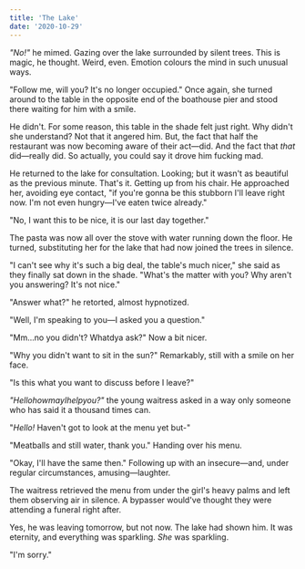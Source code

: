 ```yaml
---
title: 'The Lake'
date: '2020-10-29'
---
```


_"No!"_ he mimed. Gazing over the lake surrounded by silent trees. This is magic, he thought. Weird, even. Emotion colours the mind in such unusual ways.

"Follow me, will you? It's no longer occupied." Once again, she turned around to the table in the opposite end of the boathouse pier and stood there waiting for him with a smile.

He didn't. For some reason, this table in the shade felt just right. Why didn't she understand? Not that it angered him. But, the fact that half the restaurant was now becoming aware of their act—did. And the fact that _that_ did—really did. So actually, you could say it drove him fucking mad.

He returned to the lake for consultation. Looking; but it wasn't as beautiful as the previous minute. That's it. Getting up from his chair. He approached her, avoiding eye contact, "if you're gonna be this stubborn I'll leave right now. I'm not even hungry—I've eaten twice already."

"No, I want this to be nice, it is our last day together."

The pasta was now all over the stove with water running down the floor. He turned, substituting her for the lake that had now joined the trees in silence.

"I can't see why it's such a big deal, the table's much nicer," she said as they finally sat down in the shade. "What's the matter with you? Why aren't you answering? It's not nice."

"Answer what?" he retorted, almost hypnotized.

"Well, I'm speaking to you—I asked you a question."

"Mm...no you didn't? Whatdya ask?" Now a bit nicer.

"Why you didn't want to sit in the sun?" Remarkably, still with a smile on her face.

"Is this what you want to discuss before I leave?"

_"HellohowmayIhelpyou?"_ the young waitress asked in a way only someone who has said it a thousand times can.

"_Hello!_ Haven't got to look at the menu yet but-"

"Meatballs and still water, thank you." Handing over his menu.

"Okay, I'll have the same then." Following up with an insecure—and, under regular circumstances, amusing—laughter.

The waitress retrieved the menu from under the girl's heavy palms and left them observing air in silence. A bypasser would've thought they were attending a funeral right after.

Yes, he was leaving tomorrow, but not now. The lake had shown him. It was eternity, and everything was sparkling. _She_ was sparkling.

"I'm sorry."
